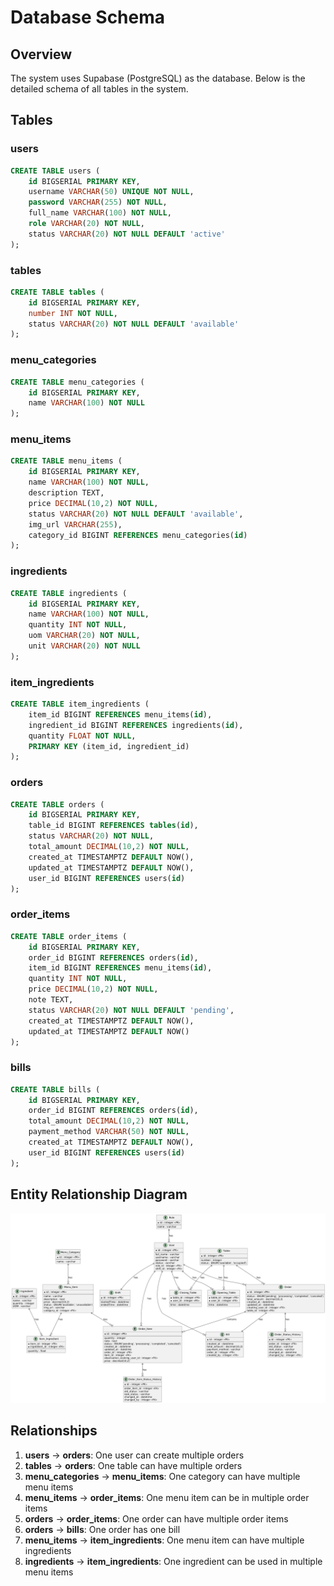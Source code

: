 # Database Schema

## Overview

The system uses Supabase (PostgreSQL) as the database. Below is the detailed schema of all tables in the system.

## Tables

### users
```sql
CREATE TABLE users (
    id BIGSERIAL PRIMARY KEY,
    username VARCHAR(50) UNIQUE NOT NULL,
    password VARCHAR(255) NOT NULL,
    full_name VARCHAR(100) NOT NULL,
    role VARCHAR(20) NOT NULL,
    status VARCHAR(20) NOT NULL DEFAULT 'active'
);
```

### tables
```sql
CREATE TABLE tables (
    id BIGSERIAL PRIMARY KEY,
    number INT NOT NULL,
    status VARCHAR(20) NOT NULL DEFAULT 'available'
);
```

### menu_categories
```sql
CREATE TABLE menu_categories (
    id BIGSERIAL PRIMARY KEY,
    name VARCHAR(100) NOT NULL
);
```

### menu_items
```sql
CREATE TABLE menu_items (
    id BIGSERIAL PRIMARY KEY,
    name VARCHAR(100) NOT NULL,
    description TEXT,
    price DECIMAL(10,2) NOT NULL,
    status VARCHAR(20) NOT NULL DEFAULT 'available',
    img_url VARCHAR(255),
    category_id BIGINT REFERENCES menu_categories(id)
);
```

### ingredients
```sql
CREATE TABLE ingredients (
    id BIGSERIAL PRIMARY KEY,
    name VARCHAR(100) NOT NULL,
    quantity INT NOT NULL,
    uom VARCHAR(20) NOT NULL,
    unit VARCHAR(20) NOT NULL
);
```

### item_ingredients
```sql
CREATE TABLE item_ingredients (
    item_id BIGINT REFERENCES menu_items(id),
    ingredient_id BIGINT REFERENCES ingredients(id),
    quantity FLOAT NOT NULL,
    PRIMARY KEY (item_id, ingredient_id)
);
```

### orders
```sql
CREATE TABLE orders (
    id BIGSERIAL PRIMARY KEY,
    table_id BIGINT REFERENCES tables(id),
    status VARCHAR(20) NOT NULL,
    total_amount DECIMAL(10,2) NOT NULL,
    created_at TIMESTAMPTZ DEFAULT NOW(),
    updated_at TIMESTAMPTZ DEFAULT NOW(),
    user_id BIGINT REFERENCES users(id)
);
```

### order_items
```sql
CREATE TABLE order_items (
    id BIGSERIAL PRIMARY KEY,
    order_id BIGINT REFERENCES orders(id),
    item_id BIGINT REFERENCES menu_items(id),
    quantity INT NOT NULL,
    price DECIMAL(10,2) NOT NULL,
    note TEXT,
    status VARCHAR(20) NOT NULL DEFAULT 'pending',
    created_at TIMESTAMPTZ DEFAULT NOW(),
    updated_at TIMESTAMPTZ DEFAULT NOW()
);
```

### bills
```sql
CREATE TABLE bills (
    id BIGSERIAL PRIMARY KEY,
    order_id BIGINT REFERENCES orders(id),
    total_amount DECIMAL(10,2) NOT NULL,
    payment_method VARCHAR(50) NOT NULL,
    created_at TIMESTAMPTZ DEFAULT NOW(),
    user_id BIGINT REFERENCES users(id)
);
```

## Entity Relationship Diagram

![ERD](../documents/erd.png)

## Relationships

1. **users** -> **orders**: One user can create multiple orders
2. **tables** -> **orders**: One table can have multiple orders
3. **menu_categories** -> **menu_items**: One category can have multiple menu items
4. **menu_items** -> **order_items**: One menu item can be in multiple order items
5. **orders** -> **order_items**: One order can have multiple order items
6. **orders** -> **bills**: One order has one bill
7. **menu_items** -> **item_ingredients**: One menu item can have multiple ingredients
8. **ingredients** -> **item_ingredients**: One ingredient can be used in multiple menu items
